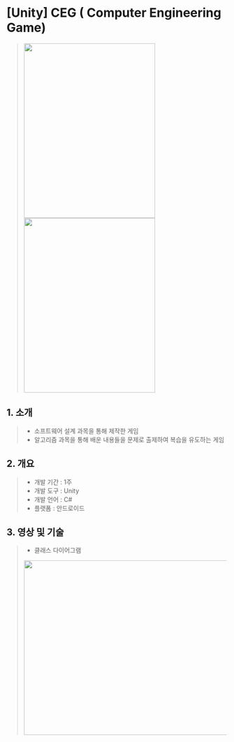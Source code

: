 # [Unity] CEG ( Computer Engineering Game)

> <img src="https://github.com/user-attachments/assets/e323d60a-4da8-4987-a6e2-d7d35108c9c5" width = "300" height="400">
> <img src="https://github.com/user-attachments/assets/68a8e445-e368-4e61-a499-6fb8fff94349" width = "300" height="400">

## 1. 소개
> - 소프트웨어 설계 과목을 통해 제작한 게임
> - 알고리즘 과목을 통해 배운 내용들을 문제로 출제하여 복습을 유도하는 게임

<!--  
  ![image]() -->
> 
> 

## 2. 개요
> - 개발 기간 : 1주
> - 개발 도구 : Unity
> - 개발 언어 : C#
> - 플랫폼 : 안드로이드
## 3. 영상 및 기술
> - 클래스 다이어그램
> <img src="https://github.com/user-attachments/assets/7a26bdc0-b0d8-411d-91ea-8e87ea8ad123" width="600" height="400">
>
> 
